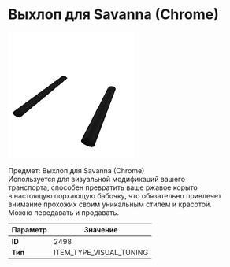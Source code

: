# Выхлоп для Savanna (Chrome)

![Item Image](../img/2498.webp?raw=true)

Предмет: Выхлоп для Savanna (Chrome)<br>Используется для визуальной модификаций вашего<br>транспорта, способен превратить ваше ржавое корыто<br>в настоящую порхающую бабочку, что обязательно привлечет<br>внимание прохожих своим уникальным стилем и красотой.<br>Можно передавать и продавать.


| Параметр | Значение |
|----------|----------|
| **ID** | 2498 |
| **Тип** | ITEM_TYPE_VISUAL_TUNING |


